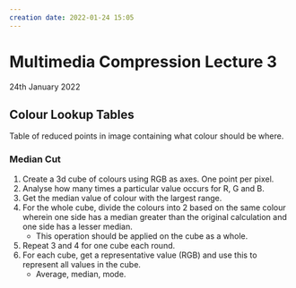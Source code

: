 ```yaml
---
creation date: 2022-01-24 15:05
---
```

#  Multimedia Compression Lecture 3
24th January 2022

## Colour Lookup Tables
Table of reduced points in image containing what colour should be where.
### Median Cut
1. Create a 3d cube of colours using RGB as axes. One point per pixel.
2. Analyse how many times a particular value occurs for R, G and B.
3. Get the median value of colour with the largest range.
4. For the whole cube, divide the colours into 2 based on the same colour wherein one side has a median greater than the original calculation and one side has a lesser median.
	- This operation should be applied on the cube as a whole.
5. Repeat 3 and 4 for one cube each round.
6. For each cube, get a representative value (RGB) and use this to represent all values in the cube.
	- Average, median, mode.
	
